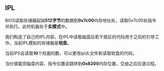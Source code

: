 ## IPL 

BIOS读取存储器起始**512字节**的数据到**0x7c00**内存地址处，读取0x7c00处指令并执行。此时机器处于**实模式**中。

我们构造了自己的IPL内容，在IPL中读取磁盘后若干扇区的代码用于之后的引导工作。当前IPL模拟的存储器是**软盘**。

当前IPS会读取**10**个柱面的数，可以更改ipl头文件和读取软盘的代码。

当价值载完磁盘内容，指令位置会跳转到**0x8200**内存位置，交由之后应道过程。





